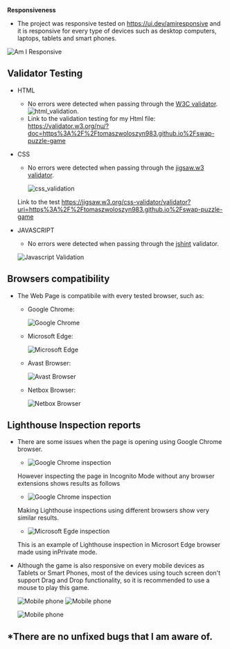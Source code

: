 **Responsiveness**
- The project was responsive tested on https://ui.dev/amiresponsive and it is responsive for every type of devices such as desktop computers, laptops, tablets and smart phones.

![Am I Responsive](documentation/images/am_i_responsive.jpg)

## **Validator Testing**
- HTML
    * No errors were detected when passing through the [W3C validator](https://validator.w3.org/nu/).
    ![html_validation](documentation/images/validation_html.jpg).
    * Link to the validation testing for my Html file:
    https://validator.w3.org/nu/?doc=https%3A%2F%2Ftomaszwoloszyn983.github.io%2Fswap-puzzle-game

- CSS
    * No errors were detected when passing through the [jigsaw.w3 validator](https://jigsaw.w3.org/css-validator). 

         ![css_validation](documentation/images/validation_css.jpg)
    
    Link to the test
         https://jigsaw.w3.org/css-validator/validator?uri=https%3A%2F%2Ftomaszwoloszyn983.github.io%2Fswap-puzzle-game

- JAVASCRIPT
    * No errors were detected when passing through the [jshint](https://jshint.com/) validator.

    ![Javascript Validation](documentation/images/validation_js.jpg)


## **Browsers compatibility**
- The Web Page is compatibile with every tested browser, such as:
    * Google Chrome:

         ![Google Chrome](documentation/images/resp_chrome.jpg)

    * Microsoft Edge: 
    
       ![Microsoft Edge](documentation/images/resp_edge.jpg)

    * Avast Browser: 

        ![Avast Browser](documentation/images/resp_avast.jpg)

    * Netbox Browser:

        ![Netbox Browser](documentation/images/resp_netbox.jpg)

## **Lighthouse Inspection reports**
 - There are some issues when the page is opening using Google Chrome browser.

    * ![Google Chrome inspection](documentation/images/lighthouse_inspection.jpg)

    However inspecting the page in Incognito Mode without any browser extensions shows results as follows

    * ![Google Chrome inspection](documentation/images/lighthouse_inspection_without_extentions.jpg)

    Making Lighthouse inspections using different browsers show very similar results. 
    
    * ![Microsoft Egde inspection](documentation/images/lighthouse_inspection_edge.jpg)

    This is an example of Lighthouse inspection in Microsort Edge browser made using inPrivate mode.


- Although the game is also responsive on every mobile devices as Tablets or Smart Phones, most of the devices using touch screen don't support Drag and Drop functionality, so it is recommended to use a mouse to play this game.

    ![Mobile phone](documentation/images/resp_mobile_2.jpg)
    ![Mobile phone](documentation/images/mobile_issue.jpg)
    
    ![Mobile phone](documentation/images/resp_mobile_4.jpg)

 


## *There are no unfixed bugs that I am aware of.
